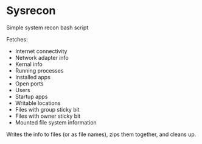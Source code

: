 # Sysrecon
Simple system recon bash script

Fetches:

* Internet connectivity
* Network adapter info
* Kernal info
* Running processes
* Installed apps
* Open ports
* Users
* Startup apps
* Writable locations
* Files with group sticky bit
* Files with owner sticky bit
* Mounted file system information

Writes the info to files (or as file names), zips them together, and cleans up. 
